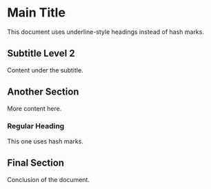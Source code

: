Main Title
==========

This document uses underline-style headings instead of hash marks.

Subtitle Level 2
----------------

Content under the subtitle.

Another Section
---------------

More content here.

### Regular Heading

This one uses hash marks.

Final Section
-------------

Conclusion of the document.
